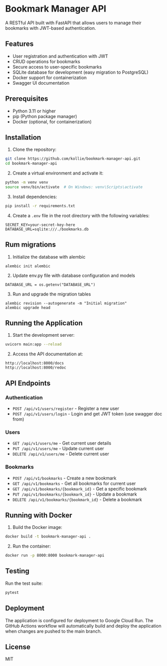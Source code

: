 # Bookmark Manager API

A RESTful API built with FastAPI that allows users to manage their bookmarks with JWT-based authentication.

## Features

- User registration and authentication with JWT
- CRUD operations for bookmarks
- Secure access to user-specific bookmarks
- SQLite database for development (easy migration to PostgreSQL)
- Docker support for containerization
- Swagger UI documentation

## Prerequisites

- Python 3.11 or higher
- pip (Python package manager)
- Docker (optional, for containerization)

## Installation

1. Clone the repository:

```bash
git clone https://github.com/kollie/bookmark-manager-api.git
cd bookmark-manager-api
```

2. Create a virtual environment and activate it:

```bash
python -m venv venv
source venv/bin/activate  # On Windows: venv\Scripts\activate
```

3. Install dependencies:

```bash
pip install -r requirements.txt
```

4. Create a `.env` file in the root directory with the following variables:

```env
SECRET_KEY=your-secret-key-here
DATABASE_URL=sqlite:///./bookmarks.db
```

## Rum migrations

1. Initialize the database with alembic

```
alembic init alembic
```

2. Update env.py file with database configuration and models

```
DATABASE_URL = os.getenv("DATABASE_URL")
```

3. Run and upgrade the migration tables

```
alembic revision --autogenerate -m "Initial migration"
alembic upgrade head
```

## Running the Application

1. Start the development server:

```bash
uvicorn main:app --reload
```

2. Access the API documentation at:

```
http://localhost:8000/docs
http://localhost:8000/redoc
```

## API Endpoints

### Authentication

- `POST /api/v1/users/register` - Register a new user
- `POST /api/v1/users/login` - Login and get JWT token (use swagger doc from)

### Users

- `GET /api/v1/users/me` - Get current user details
- `PUT /api/v1/users/me` - Update current user
- `DELETE /api/v1/users/me` - Delete current user

### Bookmarks

- `POST /api/v1/bookmarks` - Create a new bookmark
- `GET /api/v1/bookmarks` - Get all bookmarks for current user
- `GET /api/v1/bookmarks/{bookmark_id}` - Get a specific bookmark
- `PUT /api/v1/bookmarks/{bookmark_id}` - Update a bookmark
- `DELETE /api/v1/bookmarks/{bookmark_id}` - Delete a bookmark

## Running with Docker

1. Build the Docker image:

```bash
docker build -t bookmark-manager-api .
```

2. Run the container:

```bash
docker run -p 8000:8000 bookmark-manager-api
```

## Testing

Run the test suite:

```bash
pytest
```

## Deployment

The application is configured for deployment to Google Cloud Run. The GitHub Actions workflow will automatically build and deploy the application when changes are pushed to the main branch.

## License

MIT
